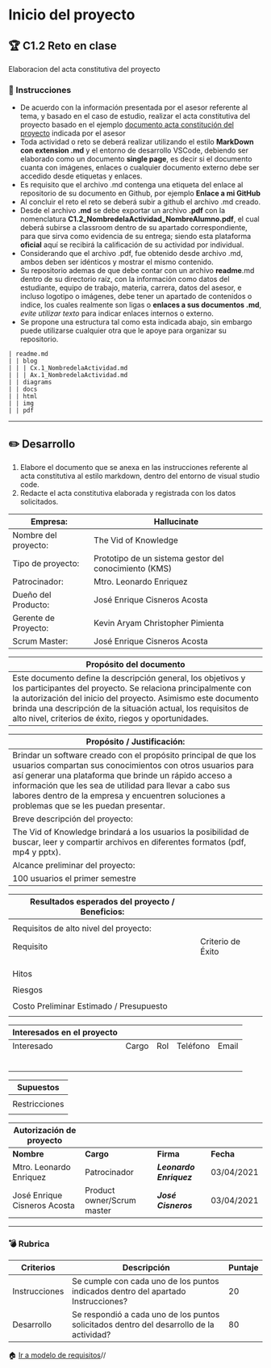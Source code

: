 # Inicio del proyecto

## :trophy: C1.2 Reto en clase

Elaboracion del acta constitutiva del proyecto

### :blue_book: Instrucciones

- De acuerdo con la información presentada por el asesor referente al tema, y basado en el caso de estudio, realizar el acta constitutiva del proyecto basado en el ejemplo [documento acta constitución del proyecto](../pdf/C1.2_Ejemplo_ActaConstitución_delProyecto.pdf) indicada por el asesor
- Toda actividad o reto se deberá realizar utilizando el estilo **MarkDown con extension .md** y el entorno de desarrollo VSCode, debiendo ser elaborado como un documento **single page**, es decir si el documento cuanta con imágenes, enlaces o cualquier documento externo debe ser accedido desde etiquetas y enlaces.
- Es requisito que el archivo .md contenga una etiqueta del enlace al repositorio de su documento en Github, por ejemplo **Enlace a mi GitHub**
- Al concluir el reto el reto se deberá subir a github el archivo .md creado.
- Desde el archivo **.md** se debe exportar un archivo **.pdf** con la nomenclatura **C1.2_NombredelaActividad_NombreAlumno.pdf**, el cual deberá subirse a classroom dentro de su apartado correspondiente, para que sirva como evidencia de su entrega; siendo esta plataforma **oficial** aquí se recibirá la calificación de su actividad por individual.
- Considerando que el archivo .pdf, fue obtenido desde archivo .md, ambos deben ser idénticos y mostrar el mismo contenido.
- Su repositorio ademas de que debe contar con un archivo **readme**.md dentro de su directorio raíz, con la información como datos del estudiante, equipo de trabajo, materia, carrera, datos del asesor, e incluso logotipo o imágenes, debe tener un apartado de contenidos o indice, los cuales realmente son ligas o **enlaces a sus documentos .md**, _evite utilizar texto_ para indicar enlaces internos o externo.
- Se propone una estructura tal como esta indicada abajo, sin embargo puede utilizarse cualquier otra que le apoye para organizar su repositorio.

```
| readme.md
| | blog
| | | Cx.1_NombredelaActividad.md
| | | Ax.1_NombredelaActividad.md
| | diagrams
| | docs
| | html
| | img
| | pdf    
```
___

## :pencil2: Desarrollo

1. Elabore el documento que se anexa en las instrucciones referente al acta constitutiva al estilo markdown, dentro del entorno de visual studio code.
2. Redacte el acta constitutiva elaborada y registrada con los datos solicitados.

| Empresa:             | Hallucinate  |
|----------------------|---|
| Nombre del proyecto: |  The Vid of Knowledge |
| Tipo de proyecto:    | Prototipo de un sistema gestor del conocimiento (KMS)  |
| Patrocinador:        | Mtro. Leonardo Enriquez  |
| Dueño del Producto:  | José Enrique Cisneros Acosta  |
| Gerente de Proyecto: | Kevin Aryam Christopher Pimienta  |
| Scrum Master:        | José Enrique Cisneros Acosta  |

| Propósito del documento                                                                                                                                                                                                                                                                                                    |
|----------------------------------------------------------------------------------------------------------------------------------------------------------------------------------------------------------------------------------------------------------------------------------------------------------------------------|
| Este documento define la descripción general, los objetivos y los participantes del proyecto. Se  relaciona principalmente con la autorización del inicio del proyecto.  Asimismo este documento brinda una descripción de la situación actual, los requisitos de alto nivel,  criterios de éxito, riegos y oportunidades. |

| Propósito / Justificación:       |
|----------------------------------|
| Brindar un software creado con el propósito principal de que los usuarios compartan sus conocimientos con otros usuarios para así generar una plataforma que brinde un rápido acceso a información que les sea de utilidad para llevar a cabo sus labores dentro de la empresa y encuentren soluciones a problemas que se les puedan presentar.                                |
| Breve descripción del proyecto:  |
| The Vid of Knowledge brindará a los usuarios la posibilidad de buscar, leer y compartir archivos en diferentes formatos (pdf, mp4 y pptx).                                 |
| Alcance preliminar del proyecto: |
| 100 usuarios el primer semestre                                 |

| Resultados esperados del proyecto / Beneficios: |                   |
|-------------------------------------------------|-------------------|
|                                                 |                   |
| Requisitos de alto nivel del proyecto:          |                   |
| Requisito                                       | Criterio de Éxito |
|                                                 |                   |
|                                                 |                   |
|                                                 |                   |
| Hitos                                           |                   |
|                                                 |                   |
| Riesgos                                         |                   |
|                                                 |                   |
| Costo Preliminar Estimado / Presupuesto         |                   |
|                                                 |                   |

| Interesados en el proyecto  |        |      |           |       |
|-----------------------------|--------|------|-----------|-------|
| Interesado                  | Cargo  | Rol  | Teléfono  | Email |
|                             |        |      |           |       |
|                             |        |      |           |       |
|                             |        |      |           |       |
|                             |        |      |           |       |
|                             |        |      |           |       |
|                             |        |      |           |       |


| Supuestos     |
|---------------|
|               |
| Restricciones |
|               |

| Autorización de proyecto |              |        |       |
|--------------------------|--------------|--------|-------|
| **Nombre**                   | **Cargo**        | **Firma**  | **Fecha** |
| Mtro. Leonardo Enriquez                         | Patrocinador |   ***Leonardo Enriquez***     |   03/04/2021    |
| José Enrique Cisneros Acosta                         | Product owner/Scrum master | ***José Cisneros***       |  03/04/2021     |
___

### :bomb: Rubrica

| Criterios     | Descripción                                                                                  | Puntaje |
| ------------- | -------------------------------------------------------------------------------------------- | ------- |
| Instrucciones | Se cumple con cada uno de los puntos indicados dentro del apartado Instrucciones?            | 20 |
| Desarrollo    | Se respondió a cada uno de los puntos solicitados dentro del desarrollo de la actividad?     | 80      |


:house: [Ir a modelo de requisitos](../docs/D1.0_Modelado_requisitos.md)//